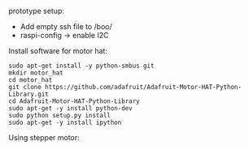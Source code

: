 
prototype setup:

- Add empty ssh file to /boo/
- raspi-config -> enable I2C

Install software for motor hat:

```
sudo apt-get install -y python-smbus git
mkdir motor_hat
cd motor_hat
git clone https://github.com/adafruit/Adafruit-Motor-HAT-Python-Library.git
cd Adafruit-Motor-HAT-Python-Library
sudo apt-get -y install python-dev
sudo python setup.py install
sudo apt-get -y install ipython
```

Using stepper motor:

```

```